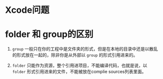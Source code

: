 # Xcode问题

# folder 和 group的区别

1. `group` 一般只在你的工程中是文件夹的形式，但是在本地的目录中还是以散乱的形式放在一起的，除非你是从外部以 `group` 的形式引用进来的。

2. `folder` 只能作为资源，整个引用进项目，不能编译代码，也就是说，以 `folder` 形式引用进来的文件，不能被放在complie sources列表里面。

